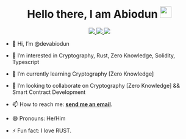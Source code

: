 <div align="center">
  <h1>Hello there, I am Abiodun <img src="https://github.com/abdoachhoubi/abdoachhoubi/blob/main/gifs/Hi.gif" width="30"></h1>
  <div align="center">
    <a href="https://www.linkedin.com/in/abiodun-awoyemi-1ab8b3165//" target="_blank">
      <img src="https://img.shields.io/badge/linkedin-%230077B5.svg?&style=for-the-badge&logo=linkedin&logoColor=white" />
    </a>
    <a href="https://twitter.com/_abiodunAwoyemi" target="_blank">
      <img src="https://img.shields.io/badge/twitter-%231DA1F2.svg?&style=for-the-badge&logo=twitter&logoColor=white" />
    </a>
    <a href="https://wa.me/2348135187981?text=Hello Abiodun" target="_blank">
      <img src="https://img.shields.io/badge/WHATSAPP-%2325D366.svg?&style=for-the-badge&logo=whatsapp&logoColor=white" />
    </a>
  </div>
</div>

- 👋 Hi, I’m @devabiodun
- 👀 I’m interested in Cryptography, Rust, Zero Knowledge, Solidity, Typescript
- 🌱 I’m currently learning Cryptography [Zero Knowledge]
- 💞️ I’m looking to collaborate on Cryptography [Zero Knowledge] && Smart Contract Development
- 📫 How to reach me: <a href="mailto:aabiodunawoyemi@gmail.com"><b>send me an email</b></a>.

- 😄 Pronouns: He/Him
- ⚡ Fun fact: I love RUST.

<br />

<!---
<img src="https://github-readme-stats.vercel.app/api/top-langs/?username=developeruche&layout=compact&theme=dark&bg_color=0A0A0A" alt="Abdo Achhoubi Top Languages"/>

devabiodun/devabiodun is a ✨ special ✨ repository because its `README.md` (this file) appears on your GitHub profile.
You can click the Preview link to take a look at your changes.
--->
